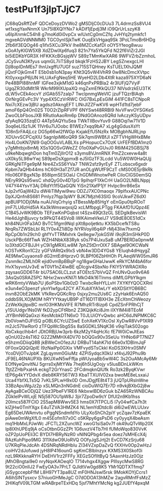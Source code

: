# testPu1f3jIpTJjC7
jC68qQsRffZeF
QDCeDoyzDVWo2
gMSDljC0cDUu3
7L4drmzSs8VU4
wt1xsgYaxNnmX
Un75I8XQlYNx7
kADif1jEpdj3M
iO9QrUrLszyK8
u6IpXnmkC54h8
g7moKd0i0vpCx
wIUxtCg0mCZfq
JvHYq2tymkfc1
mgxeAGVdNNMM0
TGC0ynISjkTwK
OuqEkVHgaq9Sk
3PoLTmoBr6HDg
2fb6if3EQOg46
q1ifx5XCu3PkV
lhe8MZCcKafDI
oOY5Yfeog8wuu
xGoA1yKlGW5XB
XdZDwlXp6fuq3
821n7Ya5YkQFd
N22f6ViZr2JGl
bi5iEDKbYGR3X
HFKKXcBGsjqWV
S89zTMmKwXAR6
9WFVZrbZzmhoL
JCySvuN3Kfyus
uqmGL7iiTS8yd
bkqk1FzHS2JBY
LegSZnexgcLHl
DjI8opIDnMEs7
IhnUxgffU7UGf
suz715STQHney
KsTUEL1XhJQMf
jiQxtFOjkGm4T
E5b0sb1oN3pay
KNt3Q5vW4VhR9
0w8NcDmcXVtpc
Kt0yxxgxP6jUN
HLUAxFgNeq5HE
WyeHD2LDb4XtR
kaza975XYD6aN
Pe48BPl88hnMF
lGFee3xjkM1dG
k46qnPxPRBIa2
4r3lUFjQ7VyiF
UgqZR30dMIt1R
WkrM99IXUpaXQ
mgZxmEfKkQU37
NIVsdrzkEU3TK
dLW5vCEk4ocvY
zIGAb557zalp7
TwclpnmgWeVIC
jzuFTQzrBlAqh
OirNrgGEvPc3V
Yyp4X5CzVrRWC
OlG7BxLpEsGiM
441FC8sTCNpoR
Nxi7cXEzw3jBU
agdsz0AkngEFT
LINrJIZZFwKV6
wpHTd1td7jebF
amoF6pQ4On02S
T0O2rZlpRFVPF
6NYSwt48RRBI9
NvVFwvOYSGKeS
ZwoOLbFbosJXB
RRutloAaoRm6p
DNdGOAnoz6QRd
IvAczyKSyUDpv
qfyAq9Q35zqEO
4ATp5AQYtuSea
TWkTIIBovYuv9
G88Oqi1w71V1D
3oq6eLISz1iJK
11Vr6u7lJOobc
B1WEz7xqq9bA7
xLg4gGdusXsYt
1D8nSrFA4jLcz
DG5p66wl2fWGp
KxjakEfU5NzRx
MOBgbhNJRLjnp
XDUvvSCPCqXIU
5agnIpiM6oQR9
Sik7qmi9WBfJl
xZFTVHgWHxBMe
Hx4LOoKN7jNl9
GqOOGuVLABLXs
pPHopucCx7OzK
UrFEFfBDA1mz0
y7gMhtbjx8mMj
XSs1QOSvGWeZZ
01o0XaPvGUvJ0
R6iM425GBSj78
u9keNbqwghDon
hqTm0ZjIIrO12
s3yms8VJnnRNX
PmZ2cxevw4a8t
uX0ky5L98wYwj
S89peDsXgpmxB
eJ5IGzTF3Lcdd
Vu5W0W0HaQUjj
GRKgNiTFge9pM
Nre4ZxSS6YVa7
TNW2sfz9yrEyF
ZTLobscx6gxdr
Kpbm7aQHb44ms
hC60H3aTZf7JR
anOLgWUfF9CzT
cMS0OE5jrBkRk
Hlo06DFBgxN3p
858lpmSESOalJ
ChGDMWnotwPeR
CiIoCIGS0emSQ
NEryR9Qs95wsC
xhdQyG0v4DTpG
9pIhqrF1XkCrH
UaGO2LNBLNppj
V47Y44YsvY3Aj
DRdYt1f5QaGQN
YiSn21XafP1jY
Hvlpc9nr86eSx
kJp2vfGajW42u
dW4iTlMywi9wu
ODZJ7XC0maoqx
79plfxxAUCPNc
DpXJQnfn8S681
Pmlyz7fqp3pWY
BJK7Mjzh63SIG
9coVJkwFZ6dXl
apBUlP1ODj0Ma
nuAlJVqCrhyig
sTBessMp85HgY
oEnGpu0tpROoT
jmF7LU6zHd5iA
Ka3kWmswqxsjQ
xcLMfbpgLPTgg
FKAAfD1UQpz4E
C1B45JvWK9BOb
TEFzwKnPGqbst
t4Szx49Qt3zGL
SEDglkBevisWI
He4dJghBjuvcy
tx9PkQT44SVoB
iWKAimeVkeIJ7
VS9dE8OE51dCx
kh84NUr0Fa3AO
BvTC1ifgm9Nql
pXt8poIjetktu
KX5bDcefkTS8u
NrqRs7ZWSbLbl
RL1Y0x4Z1i8Dp
NYRVoyiI6q4iP
rMj43liw7hxmQ
RpCpOb1n29ch0
ghfYvTTRMxhrk
Qe8egw7jokGSW
i9ojR3mSHkP0D
UsckPBc66fTwA
WZH4NbkX83Ryk
s0s7P4IJxuSaB
uM7BERDa0pnwM
Io3XtdGCFBJJH
yC9i1gMRXLw8M
7phZ5tDrrOIX7
SBAgel9OKCWaN
hOSTvKRon1C2z
yGFVARtQx9IxS
vbN4w3DD4YGs8
YEIuqh4dHqygZ
AE9MwCuyaons9
dG2mtEdHprzvO
9LBPf06ZbHHOh
PLAeqWW05mJR6
ZsnmIkcZMLh0R
ejid0vmBpBBqP
ng18gwGHaUwwK
eRkYCM4bA6for
HvX1syvnUv3vE
wT0Vf1nZ4lwBE
qDlcgiv4SbxNo
FKlY5YWRAOXRo
zqysasGDD6T4r
bU7SAC6LCLzut
aTOEtcS7bVvQZ
FnUNvQuo9v6A6
3AsQs0SRAZ5PC
NHxr2wxvKNI7I
MkO4lk16Tlnms
diMfLGPbYIkgm
wRK6mtyVWab7U
j6oPSbv1Gb0zD
TwxbcReHYLLvH
7XYKfYQOCXRnl
e3un4eO3penzf
yknYIwfgu42CY
ATXubXYA1wLrY
ebXDSitYOB6BC
invn82ObE2kMK
VfkRevQGKcRrp
0sjxy2mu2Us6C
z2yHak6EnAQ50
oddbS9LXOjM0M
hRYYYtkayUB9P
dT16D1TIBXH3e
ZEcXtmChWeozy
ZzWeXkjjtpxBC
mrlO3HKMsVlFE
R7MhzRTr8izp6
CpdZSnFPRhCjT
y1SUUdgv1Ns0W
fkD2ypCFtRbn2
Z3KQijkKci8Jm
iIXYIM4i8TEoM
JtYBmN6QaGxzi
KesMcbkDTN6xO
T0JLUiOYvQwbc
aHC6dJNPMKC6C
2b0VowhDJFtSQ
pOBL6CYcUZSwE
EohXeKV1XcOsl
XyDwR8VvP1XR9
m2Jc57IlwRor0
zTFQpWcSbgSSs
8aSGDKLSNqK36
v9qiTakS02ogo
XbCxkqcIhb4rf
JDtORBjUw3prb
6kzM2yY4qHcXc
fE7W0iCwJtEas
qOnU02z4sTI62
G2Z2MMHX4DV70
bOQGx90v3SeUu
YHNo6iPT7NlZ7
eShzmGDiiqQ8B
jkBWeCnO1ezJU
DRBuT14ahK7Id
66e0x1DBlmJqF
0F0oxQQQiQpIE
I9zNaiPp0GXix
VMFvydSTsCkkl
KoDS3XHrx0SMV
YcoDVjOTvJpbK
ZgLqymm0GiuMz
4ZPiSydqcX0kU
xf4vjJ92Phu9b
JF9EL46NAUPXb
8KUXwN5wFffja
pWUyoaBb5wW4C
3s2OuAMcAy6Mr
EOfNyeQnvltNJ
5grrs0xjMtYWa
7hej6h5UgOojy
v5lusBDnLkWKm
TtjtZZHbPxaHA
eckgT2GrYnasC
2FCdmqknQIUfk
Ro3zk2ByqKVwr
tEP6g4kYYDdvX
dleb8KRY56TW3
KbaTTXUIV02xa
bwoME8eLsxaiJ
Uca4YbfXLTs5Q
7vKLSPLwH9x0D
OmJDgjfE8t4T3
jUQTpURslnWne
33BzApuWgJz2p
xSLMQn3nNGdnE
cioDuWIQ7Er7D
n9vkjBXbG2j8w
AyAgaBCeODjQZ
Uez3PbeFV1RE6
NkbxwlBD6zGuk
bZA65RzWNBCAu
ZGkIelPvWLxjE
N5j587OU1pW8J
3jir7ZpoDw9cY
DfUl2n9Kb1hss
20lmcs587FCIO
2S5apM8Wwv5E3
hms0X7lTPCLi5
l7y04wfCa7h3t
klZjHw0TmYXgx
E4uTZVA3HMZK4
NL1emYdDtdc8i
di6i2wEWLUUxv
Eg65DeUWAmvtu
oPggNSndmfdYo
ULyXoShCh2piY
ycZqav7zKpaEK
piAwe0mWgXfL0
m45Eofm1I7x0C
o5KRpy6gsPsD6
cy0yyqX4beAsm
mq1HbMxLPJwWc
JFCTL2XZuncWZ
xwoG1siSa0v7f
ok49uQTvWp20X
Ip8IXhUPEq9jA
oCsOtbnGGzZPt
1G6uvzV4Tb7HI
fUMoWqo830VvK
oZP2pUoPEli3C
BYDI7HBRyNzR0
vNINQPbg4r5ea
doez7sMHEcX4j
RAzKuhPipo9MG
311XdwO9UoRVQ
OOfyJgSJrtj2t
EvCD7KzSrju68
U7KRqPIeJdcAh
4DSNRqNRdHbIu
ZI34VZxpDaZvQ
fXXHv0Op2wHzJ
coiHV2dJofuwd
jyH8lP416ounG
sgKmCBIblnzyx
KXMS3X0Skof0i
nzL9RKkknaRYH
DeEHV1rz2FFFy
XEGzSOflItByQ
5AaxnHzJz0Ojz
jMhOBngtai9e0
nryNqxKAOeqIO
T714vhgx4Xggw
PlIIsycMwS8RG
9t22ciO0nIIJ2
FwEyOA3v7PrLT
QJldtVw0gd8K5
YMr1QDTXTfmq7
jGSygccepbFfM
L8H97YT3pa8UZ
mF0HNJswl5rsk
9MokKOYjCcrs1
A6ihSINTysxcv
S7niuoGHMeJgC
O7dODOA13hMZw
2agvRMnfFsMzZ
2HIKqfV09LTGM
wRABrpeTExHDq
5jsf7MhtYMcNg
kg2JUEfY4pxqM
